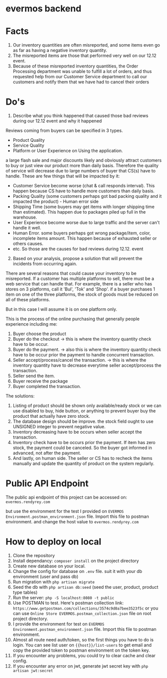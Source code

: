 # evermos backend

# Facts
1. Our inventory quantities are often misreported, and some items even go as far as having a negative inventory quantity.
2. The misreported items are those that performed very well on our 12.12 event.
3. Because of these misreported inventory quantities, the Order Processing department was unable to fulfill a lot of orders, and thus requested help from our Customer Service department to call our customers and notify them that we have had to cancel their orders

# Do's
1. Describe what you think happened that caused those bad reviews during our 12.12 event and why it happened

Reviews coming from buyers can be specified in 3 types.
- Product Quality
- Service Quality
- Platform or User Experience on Using the application.


a large flash sale and major discounts likely and obviously attract customers to buy or just view our product more than daily basis. Therefore the quality of service will decrease due to large numbers of buyer that CS(s) have to handle.
These are few things that will be impacted by it:
- Customer Service become worse (chat & call responds interval). This happen because CS have to handle more customers than daily basis.
- Packing Quality (some customers perhaps got bad packing quality and it impacted the product) - Human error side
- Shipping Time (some buyers may get items with longer shipping time than estimated). This happen due to packages piled up full in the warehouse.
- User Experience become worse due to large traffic and the server can't handle it well.
- Human Error. some buyers perhaps got wrong package/item, color, incomplete items amount. This happen because of exhausted seller or others causes.
- etc.
So those are the causes for bad reviews during 12.12. event

2. Based on your analysis, propose a solution that will prevent the incidents from occurring again.

There are several reasons that could cause your inventory to be misreported.
If a customer has multiple platforms to sell, there must be a web service that can handle that. For example, there is a seller who has stores on 3 platforms, call it 'Bul', 'Tok' and 'Shop'. if a buyer purchases 1 item on one of the three platforms, the stock of goods must be reduced on all of these platforms.

But in this case I will assume it is on one platform only.

This is the process of the online purchasing that generally people experience including me:
1. Buyer choose the product
2. Buyer do the checkout -> this is where the inventory quantity check have to be occur.
3. Buyer do the payment. -> also this is where the inventory quantity check have to be occur prior the payment to handle concurrent transaction.
4. Seller accept/process/cancel the transaction. -> this is where the inventory quantity have to decrease everytime seller accept/process the transaction.
5. Seller send the item.
6. Buyer receive the package
7. Buyer completed the transaction.

The solutions:
1. Listing of product should be shown only available/ready stock or we can use disabled to buy, hide button, or anything to prevent buyer buy the product that actually have zero stock.
2. The database design should be improve. the stock field ought to use UNSIGNED integer to prevent negative value.
3. Inventory decreasing have to be occurs when seller accept the transaction.
4. Inventory check have to be occurs prior the payment. If item has zero stock, the payment could be canceled. So the buyer got informed in advanced, not after the payment.
5. And lastly, on human side. The seller or CS has to recheck the items manually and update the quantity of product on the system regularly.

# Public API Endpoint
The public api endpoint of this project can be accessed on:
`evermos.rendyrey.com`

but use the environment for the test I provided on `EVERMOS Environment.postman_environment.json` file. Import this file to postman environment.
and change the host value to `evermos.rendyrey.com`

# How to deploy on local
1. Clone the repository
2. Install dependancy: `composer install` on the project directory
3. Create new database on your local.
4. Change the config for database on `.env` file. suit it with your db environment (user and pass db)
5. Run migration with `php artisan migrate`
6. Seed the db with `php artisan db:seed` (seed the user, product, product type tables) 
7. Run the server: `php -S localhost:8080 -t public`
8. Use POSTMAN to test. Here's postman collection link: `https://www.getpostman.com/collections/3574c9d0a7bee3523f5c`
or you can use `Online Store EVERMOS.postman_collection.json` file on root project directory.
9. I provide the environment for test on `EVERMOS Environment.postman_environment.json` file. Import this file to postman environment.
10. Almost all route need auth/token, so the first things you have to do is login. You can see list user on `{{host}}/list-users` to get email and copy the provided token to postman environment on the token key.
11. If you encounter any problems, you could try to clear cache and clear config.
12. If you encounter any error on jwt, generate jwt secret key with `php artisan jwt:secret`


